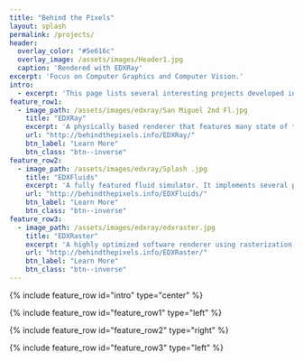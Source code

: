 ```yaml
---
title: "Behind the Pixels"
layout: splash
permalink: /projects/
header:
  overlay_color: "#5e616c"
  overlay_image: /assets/images/Header1.jpg
  caption: 'Rendered with EDXRay'
excerpt: 'Focus on Computer Graphics and Computer Vision.'
intro: 
  - excerpt: 'This page lists several interesting projects developed independently by Edward Liu.'
feature_row1:
  - image_path: /assets/images/edxray/San Miguel 2nd Fl.jpg
    title: "EDXRay"
    excerpt: 'A physically based renderer that features many state of the art algorithms in light transport simulation published in recent years.'
    url: "http://behindthepixels.info/EDXRay/"
    btn_label: "Learn More"
    btn_class: "btn--inverse"
feature_row2:
  - image_path: /assets/images/edxray/Splash .jpg
    title: "EDXFluids"
    excerpt: 'A fully featured fluid simulator. It implements several popular simulation algorithms like PIC/FLIP. Both liquid and smoke are supported.'
    url: "http://behindthepixels.info/EDXFluids/"
    btn_label: "Learn More"
    btn_class: "btn--inverse"
feature_row3:
  - image_path: /assets/images/edxray/edxraster.jpg
    title: "EDXRaster"
    excerpt: 'A highly optimized software renderer using rasterization. All the common stages in modern graphics pipeline are implemented with C++ and SSE.'
    url: "http://behindthepixels.info/EDXRaster/"
    btn_label: "Learn More"
    btn_class: "btn--inverse"
---
```


{% include feature_row id="intro" type="center" %}

{% include feature_row id="feature_row1" type="left" %}

{% include feature_row id="feature_row2" type="right" %}

{% include feature_row id="feature_row3" type="left" %}